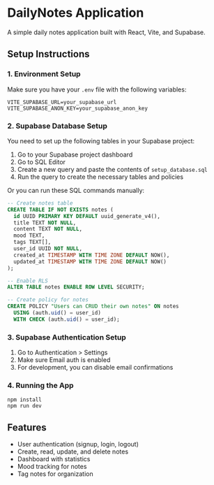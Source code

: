 # DailyNotes Application

A simple daily notes application built with React, Vite, and Supabase.

## Setup Instructions

### 1. Environment Setup

Make sure you have your `.env` file with the following variables:

```
VITE_SUPABASE_URL=your_supabase_url
VITE_SUPABASE_ANON_KEY=your_supabase_anon_key
```

### 2. Supabase Database Setup

You need to set up the following tables in your Supabase project:

1. Go to your Supabase project dashboard
2. Go to SQL Editor
3. Create a new query and paste the contents of `setup_database.sql`
4. Run the query to create the necessary tables and policies

Or you can run these SQL commands manually:

```sql
-- Create notes table
CREATE TABLE IF NOT EXISTS notes (
  id UUID PRIMARY KEY DEFAULT uuid_generate_v4(),
  title TEXT NOT NULL,
  content TEXT NOT NULL,
  mood TEXT,
  tags TEXT[],
  user_id UUID NOT NULL,
  created_at TIMESTAMP WITH TIME ZONE DEFAULT NOW(),
  updated_at TIMESTAMP WITH TIME ZONE DEFAULT NOW()
);

-- Enable RLS
ALTER TABLE notes ENABLE ROW LEVEL SECURITY;

-- Create policy for notes
CREATE POLICY "Users can CRUD their own notes" ON notes
  USING (auth.uid() = user_id)
  WITH CHECK (auth.uid() = user_id);
```

### 3. Supabase Authentication Setup

1. Go to Authentication > Settings
2. Make sure Email auth is enabled
3. For development, you can disable email confirmations

### 4. Running the App

```
npm install
npm run dev
```

## Features

- User authentication (signup, login, logout)
- Create, read, update, and delete notes
- Dashboard with statistics
- Mood tracking for notes
- Tag notes for organization
